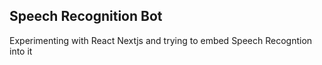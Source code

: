 ## Speech Recognition Bot
Experimenting with React Nextjs and trying to embed Speech Recogntion into it